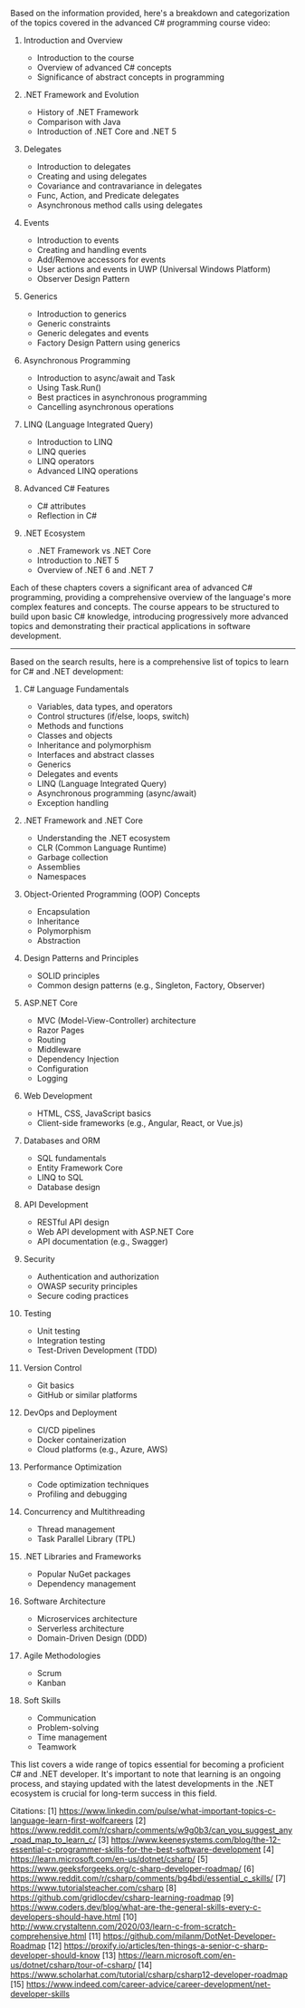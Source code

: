 Based on the information provided, here's a breakdown and categorization of the topics covered in the advanced C# programming course video:

1. Introduction and Overview
   - Introduction to the course
   - Overview of advanced C# concepts
   - Significance of abstract concepts in programming

2. .NET Framework and Evolution
   - History of .NET Framework
   - Comparison with Java
   - Introduction of .NET Core and .NET 5

3. Delegates
   - Introduction to delegates
   - Creating and using delegates
   - Covariance and contravariance in delegates
   - Func, Action, and Predicate delegates
   - Asynchronous method calls using delegates

4. Events
   - Introduction to events
   - Creating and handling events
   - Add/Remove accessors for events
   - User actions and events in UWP (Universal Windows Platform)
   - Observer Design Pattern

5. Generics
   - Introduction to generics
   - Generic constraints
   - Generic delegates and events
   - Factory Design Pattern using generics

6. Asynchronous Programming
   - Introduction to async/await and Task
   - Using Task.Run()
   - Best practices in asynchronous programming
   - Cancelling asynchronous operations

7. LINQ (Language Integrated Query)
   - Introduction to LINQ
   - LINQ queries
   - LINQ operators
   - Advanced LINQ operations

8. Advanced C# Features
   - C# attributes
   - Reflection in C#

9. .NET Ecosystem
   - .NET Framework vs .NET Core
   - Introduction to .NET 5
   - Overview of .NET 6 and .NET 7

Each of these chapters covers a significant area of advanced C# programming, providing a comprehensive overview of the language's more complex features and concepts. The course appears to be structured to build upon basic C# knowledge, introducing progressively more advanced topics and demonstrating their practical applications in software development.

---

Based on the search results, here is a comprehensive list of topics to learn for C# and .NET development:

1. C# Language Fundamentals
   - Variables, data types, and operators
   - Control structures (if/else, loops, switch)
   - Methods and functions
   - Classes and objects
   - Inheritance and polymorphism
   - Interfaces and abstract classes
   - Generics
   - Delegates and events
   - LINQ (Language Integrated Query)
   - Asynchronous programming (async/await)
   - Exception handling

2. .NET Framework and .NET Core
   - Understanding the .NET ecosystem
   - CLR (Common Language Runtime)
   - Garbage collection
   - Assemblies
   - Namespaces

3. Object-Oriented Programming (OOP) Concepts
   - Encapsulation
   - Inheritance
   - Polymorphism
   - Abstraction

4. Design Patterns and Principles
   - SOLID principles
   - Common design patterns (e.g., Singleton, Factory, Observer)

5. ASP.NET Core
   - MVC (Model-View-Controller) architecture
   - Razor Pages
   - Routing
   - Middleware
   - Dependency Injection
   - Configuration
   - Logging

6. Web Development
   - HTML, CSS, JavaScript basics
   - Client-side frameworks (e.g., Angular, React, or Vue.js)

7. Databases and ORM
   - SQL fundamentals
   - Entity Framework Core
   - LINQ to SQL
   - Database design

8. API Development
   - RESTful API design
   - Web API development with ASP.NET Core
   - API documentation (e.g., Swagger)

9. Security
   - Authentication and authorization
   - OWASP security principles
   - Secure coding practices

10. Testing
    - Unit testing
    - Integration testing
    - Test-Driven Development (TDD)

11. Version Control
    - Git basics
    - GitHub or similar platforms

12. DevOps and Deployment
    - CI/CD pipelines
    - Docker containerization
    - Cloud platforms (e.g., Azure, AWS)

13. Performance Optimization
    - Code optimization techniques
    - Profiling and debugging

14. Concurrency and Multithreading
    - Thread management
    - Task Parallel Library (TPL)

15. .NET Libraries and Frameworks
    - Popular NuGet packages
    - Dependency management

16. Software Architecture
    - Microservices architecture
    - Serverless architecture
    - Domain-Driven Design (DDD)

17. Agile Methodologies
    - Scrum
    - Kanban

18. Soft Skills
    - Communication
    - Problem-solving
    - Time management
    - Teamwork

This list covers a wide range of topics essential for becoming a proficient C# and .NET developer. It's important to note that learning is an ongoing process, and staying updated with the latest developments in the .NET ecosystem is crucial for long-term success in this field.

Citations:
[1] https://www.linkedin.com/pulse/what-important-topics-c-language-learn-first-wolfcareers
[2] https://www.reddit.com/r/csharp/comments/w9g0b3/can_you_suggest_any_road_map_to_learn_c/
[3] https://www.keenesystems.com/blog/the-12-essential-c-programmer-skills-for-the-best-software-development
[4] https://learn.microsoft.com/en-us/dotnet/csharp/
[5] https://www.geeksforgeeks.org/c-sharp-developer-roadmap/
[6] https://www.reddit.com/r/csharp/comments/bg4bdi/essential_c_skills/
[7] https://www.tutorialsteacher.com/csharp
[8] https://github.com/gridlocdev/csharp-learning-roadmap
[9] https://www.coders.dev/blog/what-are-the-general-skills-every-c-developers-should-have.html
[10] http://www.crystaltenn.com/2020/03/learn-c-from-scratch-comprehensive.html
[11] https://github.com/milanm/DotNet-Developer-Roadmap
[12] https://proxify.io/articles/ten-things-a-senior-c-sharp-developer-should-know
[13] https://learn.microsoft.com/en-us/dotnet/csharp/tour-of-csharp/
[14] https://www.scholarhat.com/tutorial/csharp/csharp12-developer-roadmap
[15] https://www.indeed.com/career-advice/career-development/net-developer-skills